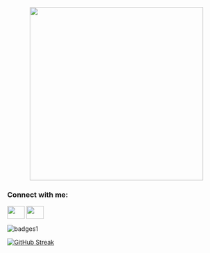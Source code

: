<div id="header" align="center">
  <img src="https://media4.giphy.com/media/v1.Y2lkPTc5MGI3NjExZDN6MXI5NGcxbmkzbXo2cmRkMjg5b2J3OTgyNGI4aGlnZG9sNzVneSZlcD12MV9pbnRlcm5hbF9naWZfYnlfaWQmY3Q9Zw/1MSVKRopegDjYONwdF/giphy.gif" width="400" h/>
</div>

<h3 align="left">Connect with me:</h3>
<p align="left">
<a href="https://www.linkedin.com/in/lindokuhle-mazibuko-486420201/" target="blank"><img align="center" src="https://cdn.jsdelivr.net/npm/simple-icons@3.0.1/icons/linkedin.svg" alt="" height="30" width="40" /></a>
<a href="[your link](https://www.instagram.com/okuhle_mazibuko01/)" target="blank"><img align="center" src="https://cdn.jsdelivr.net/npm/simple-icons@3.0.1/icons/instagram.svg" alt="" height="30" width="40" /></a>
</p>

![badges1](https://dev-to-uploads.s3.amazonaws.com/uploads/articles/6n8fc8zw8pawxveffitx.png)


[![GitHub Streak](https://github-readme-streak-stats.herokuapp.com/?user=OkuhleM)](https://git.io/streak-stats)
